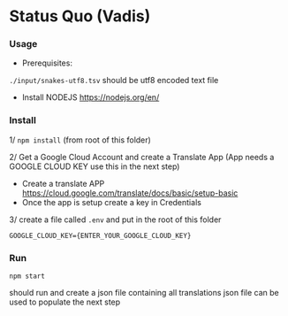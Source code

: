 # Status Quo (Vadis)

### Usage

- Prerequisites:

`./input/snakes-utf8.tsv` should be utf8 encoded text file 

- Install NODEJS https://nodejs.org/en/

### Install

1/ `npm install` (from root of this folder)

2/ Get a Google Cloud Account and create a Translate App
(App needs a GOOGLE CLOUD KEY use this in the next step)
- Create a translate APP  https://cloud.google.com/translate/docs/basic/setup-basic
- Once the app is setup create a key in Credentials

3/ create a file called `.env` and put in the root of this folder
 
 ```angular2
GOOGLE_CLOUD_KEY={ENTER_YOUR_GOOGLE_CLOUD_KEY}
```

### Run
```angular2
npm start
```

should run and create a json file containing all translations
json file can be used to populate the next step
